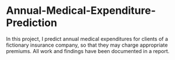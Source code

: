 # Annual-Medical-Expenditure-Prediction
In this project, I predict annual medical expenditures for clients of a fictionary insurance company, so that they may charge appropriate premiums. All work and findings have been documented in a report.
